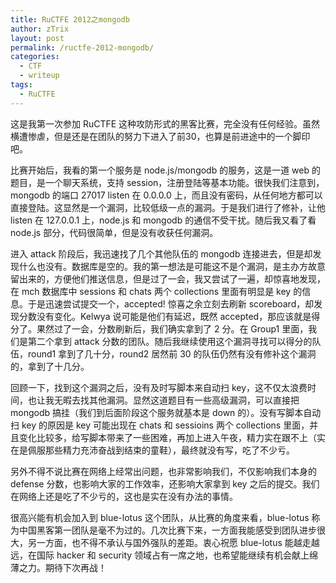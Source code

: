 ```yaml
---
title: RuCTFE 2012之mongodb
author: zTrix
layout: post
permalink: /ructfe-2012-mongodb/
categories:
  - CTF
  - writeup
tags:
  - RuCTFE
---
```

这是我第一次参加 RuCTFE 这种攻防形式的黑客比赛，完全没有任何经验。虽然横遭惨虐，但是还是在团队的努力下进入了前30，也算是前进途中的一个脚印吧。

比赛开始后，我看的第一个服务是 node.js/mongodb 的服务，这是一道 web 的题目，是一个聊天系统，支持 session，注册登陆等基本功能。很快我们注意到，mongodb 的端口 27017 listen 在 0.0.0.0 上，而且没有密码，从任何地方都可以直接登陆。这显然是一个漏洞，比较低级一点的漏洞。于是我们进行了修补，让他 listen 在 127.0.0.1 上，node.js 和 mongodb 的通信不受干扰。随后我又看了看 node.js 部分，代码很简单，但是没有收获任何漏洞。

进入 attack 阶段后，我迅速找了几个其他队伍的 mongodb 连接进去，但是却发现什么也没有。数据库是空的。我的第一想法是可能这不是个漏洞，是主办方故意留出来的，方便他们推送信息，但是过了一会，我又尝试了一遍，却惊喜地发现，在 mch 数据库中 sessions 和 chats 两个 collections 里面有明显是 key 的信息。于是迅速尝试提交一个，accepted! 惊喜之余立刻去刷新 scoreboard，却发现分数没有变化。Kelwya 说可能是他们有延迟，既然 accepted，那应该就是得分了。果然过了一会，分数刷新后，我们确实拿到了 2 分。在 Group1 里面，我们是第二个拿到 attack 分数的团队。随后我继续使用这个漏洞寻找可以得分的队伍，round1 拿到了几十分，round2 居然前 30 的队伍仍然有没有修补这个漏洞的，拿到了十几分。

回顾一下，找到这个漏洞之后，没有及时写脚本来自动扫 key，这不仅太浪费时间，也让我无暇去找其他漏洞。显然这道题目有一些高级漏洞，可以直接把 mongodb 搞挂（我们到后面阶段这个服务就基本是 down 的）。没有写脚本自动扫 key 的原因是 key 可能出现在 chats 和 sessioins 两个 collections 里面，并且变化比较多，给写脚本带来了一些困难，再加上进入午夜，精力实在跟不上（实在是佩服那些精力充沛奋战到结束的童鞋），最终就没有写，吃了不少亏。

另外不得不说比赛在网络上经常出问题，也非常影响我们，不仅影响我们本身的 defense 分数，也影响大家的工作效率，还影响大家拿到 key 之后的提交。我们在网络上还是吃了不少亏的，这也是实在没有办法的事情。

很高兴能有机会加入到 blue-lotus 这个团队，从比赛的角度来看，blue-lotus 称为中国黑客第一团队是毫不为过的。几次比赛下来，一方面我能感受到团队进步很大，另一方面，也不得不承认与国外强队的差距。衷心祝愿 blue-lotus 能越走越远，在国际 hacker 和 security 领域占有一席之地，也希望能继续有机会献上绵薄之力。期待下次再战！